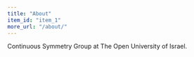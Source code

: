 ```yaml
---
title: "About"
item_id: "item_1"
more_url: "/about/"
---
```

Continuous Symmetry Group at The Open University of Israel. 




